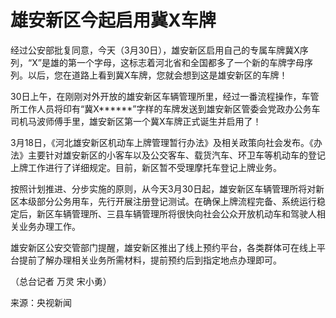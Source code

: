 # 雄安新区今起启用冀X车牌

经过公安部批复同意，今天（3月30日），雄安新区启用自己的专属车牌冀X序列，“X”是雄的第一个字母，这标志着河北省和全国都多了一个新的车牌字母序列。以后，您在道路上看到冀X车牌，您就会想到这是雄安新区的车牌！

30日上午，在刚刚对外开放的雄安新区车辆管理所里，经过一番流程操作，车管所工作人员将印有“冀X******”字样的车牌发送到雄安新区管委会党政办公务车司机马波师傅手里，雄安新区第一个冀X车牌正式诞生并启用了！

3月18日，《河北雄安新区机动车上牌管理暂行办法》及相关政策向社会发布。《办法》主要针对雄安新区的小客车以及公交客车、载货汽车、环卫车等机动车的登记上牌工作进行了详细规定。目前，新区暂不受理摩托车登记上牌业务。

按照计划推进、分步实施的原则，从今天3月30日起，雄安新区车辆管理所将对新区本级部分公务用车，先行开展注册登记测试。在确保上牌流程完备、系统运行稳定后，新区车辆管理所、三县车辆管理所将很快向社会公众开放机动车和驾驶人相关业务办理工作。

雄安新区公安交管部门提醒，雄安新区推出了线上预约平台，各类群体可在线上平台提前了解办理相关业务所需材料，提前预约后到指定地点办理即可。

（总台记者 万灵 宋小勇）

来源：央视新闻

